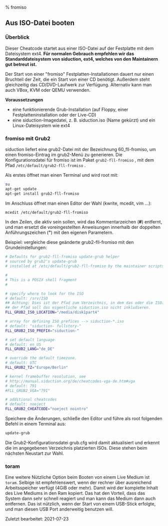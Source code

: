 % fromiso

## Aus ISO-Datei booten

### Überblick

Dieser Cheatcode startet aus einer ISO-Datei auf der Festplatte mit dem Dateisystem ext4. **Für normalen Gebrauch empfehlen wir das Standarddateisystem von siduction, ext4, welches von den Maintainern gut betreut ist.**
 
Der Start von einer "fromiso" Festplatten-Installationen dauert nur einen Bruchteil der Zeit, die ein Start von einer CD benötigt. 
Außerdem steht gleichzeitig das CD/DVD-Laufwerk zur Verfügung. Alternativ kann man auch VBox, KVM oder QEMU verwenden.

**Voraussetzungen**

* eine funktionierende Grub-Installation (auf Floppy, einer Festplatteninstallation oder der Live-CD)  
* eine siduction-Imagedatei, z. B. siduction.iso (Name gekürzt) und ein Linux-Dateisystem wie ext4  

### fromiso mit Grub2

siduction liefert eine grub2-Datei mit der Bezeichnung 60_fll-fromiso, um einen fromiso-Eintrag im grub2-Menü zu generieren. Die Konfigurationsdatei für fromiso ist im Paket `grub2-fll-fromiso` , mit dem Pfad `/etc/default/grub2-fll-fromiso` .

 Als erstes öffnet man einen Terminal und wird root mit:

~~~sh
su
apt-get update
apt-get install grub2-fll-fromiso
~~~

Im Anschluss öffnet man einen Editor der Wahl (kwrite, mcedit, vim ...):

~~~sh
mcedit /etc/default/grub2-fll-fromiso
~~~

In den Zeilen, die aktiv sein sollen, wird das Kommentarzeichen (**#**)  entfernt, und man ersetzt die voreingestellten Anweisungen innerhalb der doppelten Anführungszeichen (**"**) mit den eigenen Parametern. 

Beispiel: vergleiche diese geänderte grub2-fll-fromiso mit den Grundeinstellungen:

~~~sh
# Defaults for grub2-fll-fromiso update-grub helper
# sourced by grub2's update-grub
# installed at /etc/default/grub2-fll-fromiso by the maintainer scripts

#
# This is a POSIX shell fragment
#

# specify where to look for the ISO
# default: /srv/ISO
## Achtung: Dies ist der Pfad zum Verzeichnis, in dem das oder die ISO(s) liegen,  
## der Pfad soll das eigentliche siduction.iso nicht inkludieren.
FLL_GRUB2_ISO_LOCATION="/media/disk1part4"

# array for defining ISO prefices --> siduction-*.iso
# default: "siduction- fullstory-"
FLL_GRUB2_ISO_PREFIX="siduction-"

# set default language
# default: en_US
FLL_GRUB2_LANG="de_DE"

# override the default timezone.
# default: UTC
FLL_GRUB2_TZ="Europe/Berlin" 

# kernel framebuffer resolution, see
# http://manual.siduction.org/de/cheatcodes-vga-de.htm#vga
# default: 791
#FLL_GRUB2_VGA="791"

# additional cheatcodes
# default: noeject
FLL_GRUB2_CHEATCODE="noeject nointro" 
~~~

Speichere die Änderungen, schließe den Editor und führe als root folgenden Befehl in einem Terminal aus:

~~~sh
update-grub
~~~

Die Grub2-Konfigurationsdatei grub.cfg wird damit aktualisiert und erkennt die im angegebenen Verzeichnis platzierten ISOs. Diese stehen beim nächsten Neustart zur Wahl.

### toram

Eine weitere Nützliche Option beim Booten von einem Live Medium ist `toram`. Selbige ist empfehlenswert, wenn der rechner über ausreichend  
Arbeitsspeicher verfügt (4GiB oder mehr). Damit wird der komplette Inhalt des Live Mediums in den Ram kopiert. Das hat den Vorteil, dass das   
System dann sehr schnell reagiert und man kann das Medium dann auch entfernen. Das ist nützlich, wenn der Start von einem USB-Stick erfolgte,  
und man diesen USB Port anderweitig benutzen will.

<div id="rev">Zuletzt bearbeitet: 2021-07-23</div>
